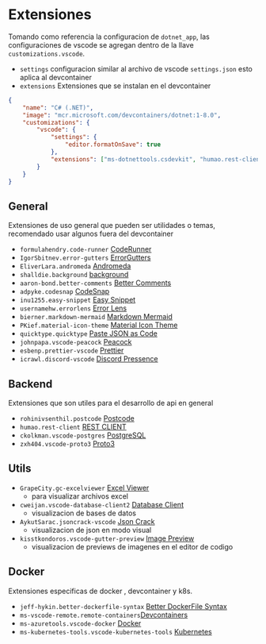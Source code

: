 # Extensiones

Tomando como referencia la configuracion de `dotnet_app`, las configuraciones de vscode se agregan dentro de la llave `customizations.vscode`.

- `settings` configuracion similar al archivo de vscode `settings.json` esto aplica al devcontainer
- `extensions` Extensiones que se instalan en el devcontainer

```json
{
	"name": "C# (.NET)",
	"image": "mcr.microsoft.com/devcontainers/dotnet:1-8.0",
	"customizations": {
		"vscode": {
			"settings": {
				"editor.formatOnSave": true
			},
			"extensions": ["ms-dotnettools.csdevkit", "humao.rest-client"]
		}
	}
}
```

## General

Extensiones de uso general que pueden ser utilidades o temas, recomendado usar algunos fuera del devcontainer

- `formulahendry.code-runner` [CodeRunner](https://marketplace.visualstudio.com/items?itemName=formulahendry.code-runner)
- `IgorSbitnev.error-gutters` [ErrorGutters](https://marketplace.visualstudio.com/items?itemName=IgorSbitnev.error-gutters)
- `EliverLara.andromeda` [Andromeda](https://marketplace.visualstudio.com/items?itemName=EliverLara.andromeda)
- `shalldie.background` [background](https://marketplace.visualstudio.com/items?itemName=shalldie.background)
- `aaron-bond.better-comments` [Better Comments](https://marketplace.visualstudio.com/items?itemName=aaron-bond.better-comments)
- `adpyke.codesnap` [CodeSnap](https://marketplace.visualstudio.com/items?itemName=adpyke.codesnap)
- `inu1255.easy-snippet` [Easy Snippet](https://marketplace.visualstudio.com/items?itemName=inu1255.easy-snippet)
- `usernamehw.errorlens` [Error Lens](https://marketplace.visualstudio.com/items?itemName=usernamehw.errorlens)
- `bierner.markdown-mermaid` [Markdown Mermaid](https://marketplace.visualstudio.com/items?itemName=bierner.markdown-mermaid)
- `PKief.material-icon-theme` [Material Icon Theme](https://marketplace.visualstudio.com/items?itemName=PKief.material-icon-theme)
- `quicktype.quicktype` [Paste JSON as Code](https://marketplace.visualstudio.com/items?itemName=quicktype.quicktype)
- `johnpapa.vscode-peacock` [Peacock](https://marketplace.visualstudio.com/items?itemName=johnpapa.vscode-peacock)
- `esbenp.prettier-vscode` [Prettier](https://marketplace.visualstudio.com/items?itemName=esbenp.prettier-vscode)
- `icrawl.discord-vscode` [Discord Pressence](https://marketplace.visualstudio.com/items?itemName=icrawl.discord-vscode)

## Backend

Extensiones que son utiles para el desarrollo de api en general

- `rohinivsenthil.postcode` [Postcode](https://marketplace.visualstudio.com/items?itemName=rohinivsenthil.postcode)
- `humao.rest-client` [REST CLIENT](https://marketplace.visualstudio.com/items?itemName=humao.rest-client)
- `ckolkman.vscode-postgres` [PostgreSQL](https://marketplace.visualstudio.com/items?itemName=ckolkman.vscode-postgres)
- `zxh404.vscode-proto3` [Proto3](https://marketplace.visualstudio.com/items?itemName=zxh404.vscode-proto3)

## Utils

- `GrapeCity.gc-excelviewer` [Excel Viewer](https://marketplace.visualstudio.com/items?itemName=GrapeCity.gc-excelviewer)
  - para visualizar archivos excel
- `cweijan.vscode-database-client2` [Database Client](https://marketplace.visualstudio.com/items?itemName=cweijan.vscode-database-client2)
  - visualizacion de bases de datos
- `AykutSarac.jsoncrack-vscode` [Json Crack](https://marketplace.visualstudio.com/items?itemName=AykutSarac.jsoncrack-vscode)
  - visualizacion de json en modo visual
- `kisstkondoros.vscode-gutter-preview` [Image Preview](https://marketplace.visualstudio.com/items?itemName=kisstkondoros.vscode-gutter-preview)
  - visualizacion de previews de imagenes en el editor de codigo

## Docker

Extensiones especificas de docker , devcontainer y k8s.

- `jeff-hykin.better-dockerfile-syntax` [Better DockerFile Syntax](https://marketplace.visualstudio.com/items?itemName=jeff-hykin.better-dockerfile-syntax)
- `ms-vscode-remote.remote-containers`[Devcontainers](https://marketplace.visualstudio.com/items?itemName=ms-vscode-remote.remote-containers)
- `ms-azuretools.vscode-docker` [Docker](https://marketplace.visualstudio.com/items?itemName=ms-azuretools.vscode-docker)
- `ms-kubernetes-tools.vscode-kubernetes-tools` [Kubernetes](https://marketplace.visualstudio.com/items?itemName=ms-kubernetes-tools.vscode-kubernetes-tools)
